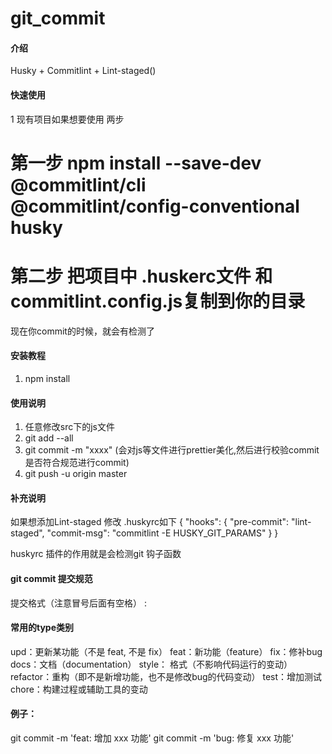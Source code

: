 # git_commit

#### 介绍
Husky + Commitlint + Lint-staged()

#### 快速使用
1 现有项目如果想要使用  两步
  # 第一步 npm install --save-dev  @commitlint/cli  @commitlint/config-conventional husky	
 # 第二步 把项目中 .huskerc文件 和commitlint.config.js复制到你的目录
现在你commit的时候，就会有检测了 

#### 安装教程

1. npm install

#### 使用说明

1. 任意修改src下的js文件
2. git add --all
3. git commit -m "xxxx" (会对js等文件进行prettier美化,然后进行校验commit是否符合规范进行commit)
4. git push -u origin master

 

#### 补充说明

如果想添加Lint-staged
修改 .huskyrc如下
{
  "hooks": {
    "pre-commit": "lint-staged",
    "commit-msg": "commitlint -E HUSKY_GIT_PARAMS"
  }
}

huskyrc 插件的作用就是会检测git 钩子函数

####  git commit 提交规范
提交格式（注意冒号后面有空格）
<type>: <subject>
####  常用的type类别
upd：更新某功能（不是 feat, 不是 fix）
feat：新功能（feature）
fix：修补bug
docs：文档（documentation）
style： 格式（不影响代码运行的变动）
refactor：重构（即不是新增功能，也不是修改bug的代码变动）
test：增加测试
chore：构建过程或辅助工具的变动
#### 例子：

git commit -m 'feat: 增加 xxx 功能'
git commit -m 'bug: 修复 xxx 功能'

